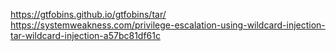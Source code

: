 https://gtfobins.github.io/gtfobins/tar/
https://systemweakness.com/privilege-escalation-using-wildcard-injection-tar-wildcard-injection-a57bc81df61c